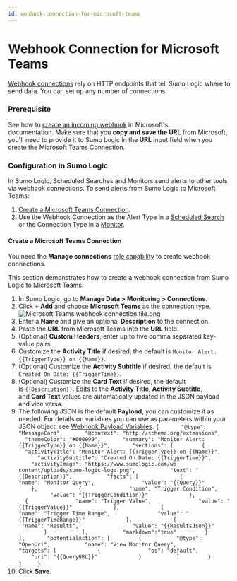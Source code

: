 ```yaml
---
id: webhook-connection-for-microsoft-teams
---
```


# Webhook Connection for Microsoft Teams

[Webhook
connections](Set_Up_Webhook_Connections.md "Set Up Webhook Connections") rely
on HTTP endpoints that tell Sumo Logic where to send data. You can set
up any number of connections. 

### Prerequisite

See how to [create an incoming
webhook](https://docs.microsoft.com/en-us/microsoftteams/platform/webhooks-and-connectors/how-to/add-incoming-webhook "https://docs.microsoft.com/en-us/microsoftteams/platform/webhooks-and-connectors/how-to/add-incoming-webhook") in
Microsoft's documentation. Make sure that you ****copy and save the
URL**** from Microsoft, you'll need to provide it to Sumo Logic in
the **URL** input field when you create the Microsoft Teams Connection.

### Configuration in Sumo Logic

In Sumo Logic, Scheduled Searches and Monitors send alerts to other
tools via webhook connections. To send alerts from Sumo Logic to
Microsoft Teams:

1.  [Create a Microsoft Teams Connection](./Webhook_Connection_for_Microsoft_Teams.md "Webhook Connection for Microsoft Teams").
2.  Use the Webhook Connection as the Alert Type in a [Scheduled Search](Schedule-Searches-for-Webhook-Connections.md "Schedule Searches for Webhook Connections") or the Connection Type in a [Monitor](../../../Visualizations-and-Alerts/Alerts/Monitors.md "Monitors").

#### Create a Microsoft Teams Connection

You need the ********Manage connections******** [role
capability](../../Users-and-Roles/Manage-Roles/05-Role-Capabilities.md "Role Capabilities") to
create webhook connections.

This section demonstrates how to create a webhook connection from Sumo
Logic to Microsoft Teams.

1.  In Sumo Logic, go to **Manage Data \> Monitoring \> Connections**.
2.  Click **+ Add** and choose **Microsoft Teams** as the connection type.   ![Microsoft Teams webhook connection tile.png](../../static/img/Connections-and-Integrations/Webhook-Connections/Webhook_Connection_for_Microsoft_Teams/Microsoft%20Teams%20webhook%20connection%20tile.png)
3.  Enter a **Name** and give an optional **Description** to the connection.
4.  Paste the **URL** from Microsoft Teams into the **URL** field.
5.  (Optional) ********Custom Headers********, enter up to five comma separated key-value pairs.
6.  Customize the **Activity Title** if desired, the default is `Monitor Alert: {{TriggerType}} on {{Name}}`.
7.  (Optional) Customize the **Activity Subtitle** if desired, the default is `Created On Date: {{TriggerTime}}`.
8.  (Optional) Customize the **Card Text** if desired, the default is `{{Description}}`. Edits to the **Activity Title**, **Activity Subtitle**, and **Card Text** values are automatically updated in the JSON payload and vice versa.
9.  The following JSON is the default **Payload**, you can customize it as needed. For details on variables you can use as parameters within your JSON object, see [Webhook Payload Variables](Set_Up_Webhook_Connections.md "Set Up Webhook Connections").      `{       "@type": "MessageCard",       "@context": "http://schema.org/extensions",       "themeColor": "#000099",       "summary": "Monitor Alert: {{TriggerType}} on {{Name}}",       "sections": [         {           "activityTitle": "Monitor Alert: {{TriggerType}} on {{Name}}",           "activitySubtitle": "Created On Date: {{TriggerTime}}",           "activityImage": "https://www.sumologic.com/wp-content/uploads/sumo-logic-logo.png",           "text": "{{Description}}",           "facts": [             {               "name": "Monitor Query",               "value": "{{Query}}"             },             {               "name": "Trigger Condition",               "value": "{{TriggerCondition}}"             },             {               "name": "Trigger Value",               "value": "{{TriggerValue}}"             },             {               "name": "Trigger Time Range",               "value": "{{TriggerTimeRange}}"             },             {                "name": "Results",                 "value": "{{ResultsJson}}"             }           ],           "markdown":"true"         }       ],       "potentialAction": [         {           "@type": "OpenUri",           "name": "View Monitor Query",           "targets": [             {               "os": "default",               "uri": "{{QueryURL}}"             }           ]         }       ]     }`    
10. Click **Save**.

